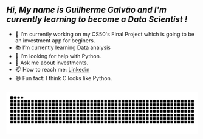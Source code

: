 ## *Hi, My name is Guilherme Galvão and I'm currently learning to become a Data Scientist !*

<div>
 
- 👔 I’m currently working on my CS50's Final Project which is going to be an investment app for beginers.
- 📚 I’m currently learning Data analysis
- 🤔 I’m looking for help with Python.
- 💬 Ask me about investments.
- 📫 How to reach me: <a href="https://bit.ly/3xIJ1qr"> Linkedin <a/>
- 😅 Fun fact: I think C looks like Python.
<div/>

##

<div>
  
![Snake animation](https://github.com/GalvaoGui/GalvaoGui/blob/output/github-contribution-grid-snake.svg)

</div>



<!--
**GalvaoGui/GalvaoGui** is a ✨ _special_ ✨ repository because its `README.md` (this file) appears on your GitHub profile.

Here are some ideas to get you started:

- 🔭 I’m currently working on ...
- 🌱 I’m currently learning ...
- 👯 I’m looking to collaborate on ...
- 🤔 I’m looking for help with ...
- 💬 Ask me about ...
- 📫 How to reach me: ...
- 😄 Pronouns: ...
- ⚡ Fun fact: ...
-->
